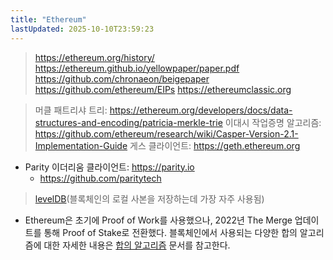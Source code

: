 ```yaml
---
title: "Ethereum"
lastUpdated: 2025-10-10T23:59:23
---
```


> <https://ethereum.org/history/>
> <https://ethereum.github.io/yellowpaper/paper.pdf>
> <https://github.com/chronaeon/beigepaper>
> <https://github.com/ethereum/EIPs>
> <https://ethereumclassic.org>

> 머클 패트리샤 트리: <https://ethereum.org/developers/docs/data-structures-and-encoding/patricia-merkle-trie>
> 이대시 작업증명 알고리즘: <https://github.com/ethereum/research/wiki/Casper-Version-2.1-Implementation-Guide>
> 게스 클라이언트: <https://geth.ethereum.org>

- Parity 이더리움 클라이언트: <https://parity.io>
  - <https://github.com/paritytech>

> [levelDB](https://github.com/google/leveldb)(블록체인의 로컬 사본을 저장하는데 가장 자주 사용됨)

- Ethereum은 초기에 Proof of Work를 사용했으나, 2022년 The Merge 업데이트를 통해 Proof of Stake로 전환했다. 블록체인에서 사용되는 다양한 합의 알고리즘에 대한 자세한 내용은 [합의 알고리즘](./합의%20알고리즘.md) 문서를 참고한다.
